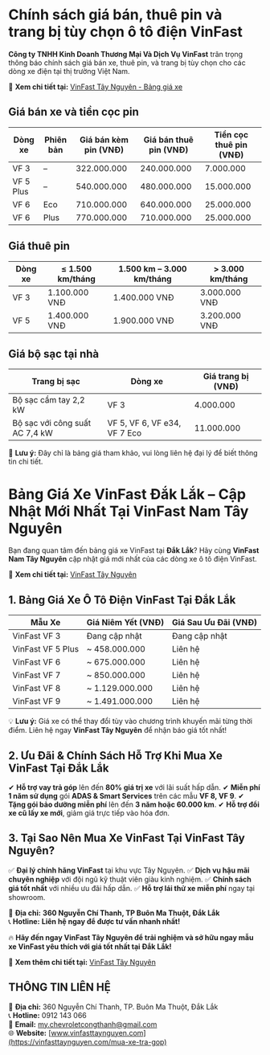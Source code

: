 # Chính sách giá bán, thuê pin và trang bị tùy chọn ô tô điện VinFast

**Công ty TNHH Kinh Doanh Thương Mại Và Dịch Vụ VinFast** trân trọng thông báo chính sách giá bán xe, thuê pin, và trang bị tùy chọn cho các dòng xe điện tại thị trường Việt Nam.

🔗 **Xem chi tiết tại:** [VinFast Tây Nguyên - Bảng giá xe](https://vinfasttaynguyen.com/bang-gia-xe-oto-vinfast)

## Giá bán xe và tiền cọc pin

| Dòng xe  | Phiên bản | Giá bán kèm pin (VNĐ) | Giá bán thuê pin (VNĐ) | Tiền cọc thuê pin (VNĐ) |
|----------|----------|----------------------|----------------------|----------------------|
| VF 3    | –        | 322.000.000          | 240.000.000          | 7.000.000            |
| VF 5 Plus | –      | 540.000.000          | 480.000.000          | 15.000.000           |
| VF 6    | Eco      | 710.000.000          | 640.000.000          | 25.000.000           |
| VF 6    | Plus     | 770.000.000          | 710.000.000          | 25.000.000           |

## Giá thuê pin

| Dòng xe | ≤ 1.500 km/tháng | 1.500 km – 3.000 km/tháng | > 3.000 km/tháng |
|---------|------------------|--------------------------|------------------|
| VF 3    | 1.100.000 VNĐ    | 1.400.000 VNĐ            | 3.000.000 VNĐ    |
| VF 5    | 1.400.000 VNĐ    | 1.900.000 VNĐ            | 3.200.000 VNĐ    |

## Giá bộ sạc tại nhà

| Trang bị sạc | Dòng xe | Giá trang bị (VNĐ) |
|-------------|---------|------------------|
| Bộ sạc cầm tay 2,2 kW | VF 3 | 4.000.000 |
| Bộ sạc với công suất AC 7,4 kW | VF 5, VF 6, VF e34, VF 7 Eco | 11.000.000 |

📌 **Lưu ý:** Đây chỉ là bảng giá tham khảo, vui lòng liên hệ đại lý để biết thông tin chi tiết.

# Bảng Giá Xe VinFast Đắk Lắk – Cập Nhật Mới Nhất Tại VinFast Nam Tây Nguyên

Bạn đang quan tâm đến bảng giá xe VinFast tại **Đắk Lắk**? Hãy cùng **VinFast Nam Tây Nguyên** cập nhật giá mới nhất của các dòng xe ô tô điện VinFast.

🔗 **Xem chi tiết tại:** [VinFast Tây Nguyên](https://vinfasttaynguyen.com/bang-gia-xe-oto-vinfast)

## 1. Bảng Giá Xe Ô Tô Điện VinFast Tại Đắk Lắk

| Mẫu Xe | Giá Niêm Yết (VNĐ) | Giá Sau Ưu Đãi (VNĐ) |
|--------|------------------|------------------|
| VinFast VF 3 | Đang cập nhật | Đang cập nhật |
| VinFast VF 5 Plus | ~ 458.000.000 | Liên hệ |
| VinFast VF 6 | ~ 675.000.000 | Liên hệ |
| VinFast VF 7 | ~ 850.000.000 | Liên hệ |
| VinFast VF 8 | ~ 1.129.000.000 | Liên hệ |
| VinFast VF 9 | ~ 1.491.000.000 | Liên hệ |

💡 **Lưu ý:** Giá xe có thể thay đổi tùy vào chương trình khuyến mãi từng thời điểm. Liên hệ ngay **VinFast Tây Nguyên** để nhận báo giá tốt nhất!

## 2. Ưu Đãi & Chính Sách Hỗ Trợ Khi Mua Xe VinFast Tại Đắk Lắk

✔ **Hỗ trợ vay trả góp** lên đến **80% giá trị xe** với lãi suất hấp dẫn.
✔ **Miễn phí 1 năm sử dụng** gói **ADAS & Smart Services** trên các mẫu **VF 8, VF 9**.
✔ **Tặng gói bảo dưỡng miễn phí** lên đến **3 năm hoặc 60.000 km**.
✔ **Hỗ trợ đổi xe cũ lấy xe mới**, giảm giá trực tiếp vào hóa đơn.

## 3. Tại Sao Nên Mua Xe VinFast Tại VinFast Tây Nguyên?

✅ **Đại lý chính hãng VinFast** tại khu vực Tây Nguyên.
✅ **Dịch vụ hậu mãi chuyên nghiệp** với đội ngũ kỹ thuật viên giàu kinh nghiệm.
✅ **Chính sách giá tốt nhất** với nhiều ưu đãi hấp dẫn.
✅ **Hỗ trợ lái thử xe miễn phí** ngay tại showroom.

📍 **Địa chỉ:** **360 Nguyễn Chí Thanh, TP Buôn Ma Thuột, Đắk Lắk**  
📞 **Hotline:** **Liên hệ ngay để được tư vấn nhanh nhất!**  

🔥 **Hãy đến ngay VinFast Tây Nguyên để trải nghiệm và sở hữu ngay mẫu xe VinFast yêu thích với giá tốt nhất tại Đắk Lắk!**  

🔗 **Xem thêm chi tiết tại:** [VinFast Tây Nguyên](https://vinfasttaynguyen.com/bang-gia-xe-oto-vinfast)

## **THÔNG TIN LIÊN HỆ**
📍 **Địa chỉ:** 360 Nguyễn Chí Thanh, TP. Buôn Ma Thuột, Đắk Lắk  
📞 **Hotline:** 0912 143 066  
📧 **Email:** my.chevroletcongthanh@gmail.com  
🌐 **Website:** [www.vinfasttaynguyen.com](https://vinfasttaynguyen.com/mua-xe-tra-gop)

